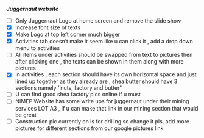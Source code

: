 ***Juggernaut website***

- [ ] Only Juggernaut Logo at home screen and remove the slide show 
- [X] Increase font size of texts  
- [X] Make Logo at top left  corner much bigger 
- [X] Activities tab doesn’t make it seem like u can click it , add a drop down menu to activities 
- [ ] All items under activities should be swapped from text to pictures then after clicking one , the texts can be shown in them along with more pictures 
- [X] In activities , each section should have its own horizontal space and just lined up together as they already are , shea butter should have 3 sections namely ‘’nuts, factory and butter’’ 
- [ ] U can find good shea factory pics online if u must 
- [ ] NIMEP Website has some write ups for juggernaut under their mining services LOT A3 , if u can make that link in our mining section that would be great
- [ ] Construction pic currently on is for drilling so change it pls, add more pictures for different sections from our google pictures link  